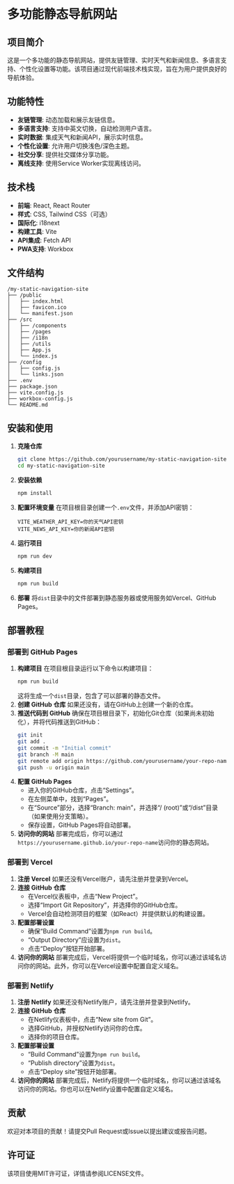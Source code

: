 # 多功能静态导航网站
## 项目简介
这是一个多功能的静态导航网站，提供友链管理、实时天气和新闻信息、多语言支持、个性化设置等功能。该项目通过现代前端技术栈实现，旨在为用户提供良好的导航体验。
## 功能特性
- **友链管理**: 动态加载和展示友链信息。
- **多语言支持**: 支持中英文切换，自动检测用户语言。
- **实时数据**: 集成天气和新闻API，展示实时信息。
- **个性化设置**: 允许用户切换浅色/深色主题。
- **社交分享**: 提供社交媒体分享功能。
- **离线支持**: 使用Service Worker实现离线访问。
## 技术栈
- **前端**: React, React Router
- **样式**: CSS, Tailwind CSS（可选）
- **国际化**: i18next
- **构建工具**: Vite
- **API集成**: Fetch API
- **PWA支持**: Workbox
## 文件结构
```
/my-static-navigation-site
├── /public
│   ├── index.html
│   ├── favicon.ico
│   └── manifest.json
├── /src
│   ├── /components
│   ├── /pages
│   ├── /i18n
│   ├── /utils
│   ├── App.js
│   └── index.js
├── /config
│   ├── config.js
│   └── links.json
├── .env
├── package.json
├── vite.config.js
├── workbox-config.js
└── README.md
```
## 安装和使用
1. **克隆仓库**
   ```bash
   git clone https://github.com/yourusername/my-static-navigation-site.git
   cd my-static-navigation-site
   ```
2. **安装依赖**
   ```bash
   npm install
   ```
3. **配置环境变量**
   在项目根目录创建一个`.env`文件，并添加API密钥：
   ```plaintext
   VITE_WEATHER_API_KEY=你的天气API密钥
   VITE_NEWS_API_KEY=你的新闻API密钥
   ```
4. **运行项目**
   ```bash
   npm run dev
   ```
5. **构建项目**
   ```bash
   npm run build
   ```
6. **部署**
   将`dist`目录中的文件部署到静态服务器或使用服务如Vercel、GitHub Pages。

## 部署教程
### 部署到 GitHub Pages
1. **构建项目**
   在项目根目录运行以下命令以构建项目：
   ```bash
   npm run build
   ```
   这将生成一个`dist`目录，包含了可以部署的静态文件。
2. **创建 GitHub 仓库**
   如果还没有，请在GitHub上创建一个新的仓库。
3. **推送代码到 GitHub**
   确保在项目根目录下，初始化Git仓库（如果尚未初始化），并将代码推送到GitHub：
   ```bash
   git init
   git add .
   git commit -m "Initial commit"
   git branch -M main
   git remote add origin https://github.com/yourusername/your-repo-name.git
   git push -u origin main
   ```
4. **配置 GitHub Pages**
   - 进入你的GitHub仓库，点击“Settings”。
   - 在左侧菜单中，找到“Pages”。
   - 在“Source”部分，选择“Branch: main”，并选择“/ (root)”或“/dist”目录（如果使用分支策略）。
   - 保存设置，GitHub Pages将自动部署。
5. **访问你的网站**
   部署完成后，你可以通过`https://yourusername.github.io/your-repo-name`访问你的静态网站。
### 部署到 Vercel
1. **注册 Vercel**
   如果还没有Vercel账户，请先注册并登录到Vercel。
2. **连接 GitHub 仓库**
   - 在Vercel仪表板中，点击“New Project”。
   - 选择“Import Git Repository”，并选择你的GitHub仓库。
   - Vercel会自动检测项目的框架（如React）并提供默认的构建设置。
3. **配置部署设置**
   - 确保“Build Command”设置为`npm run build`。
   - “Output Directory”应设置为`dist`。
   - 点击“Deploy”按钮开始部署。
4. **访问你的网站**
   部署完成后，Vercel将提供一个临时域名，你可以通过该域名访问你的网站。此外，你可以在Vercel设置中配置自定义域名。
### 部署到 Netlify
1. **注册 Netlify**
   如果还没有Netlify账户，请先注册并登录到Netlify。
2. **连接 GitHub 仓库**
   - 在Netlify仪表板中，点击“New site from Git”。
   - 选择GitHub，并授权Netlify访问你的仓库。
   - 选择你的项目仓库。
3. **配置部署设置**
   - “Build Command”设置为`npm run build`。
   - “Publish directory”设置为`dist`。
   - 点击“Deploy site”按钮开始部署。
4. **访问你的网站**
   部署完成后，Netlify将提供一个临时域名，你可以通过该域名访问你的网站。你也可以在Netlify设置中配置自定义域名。

## 贡献
欢迎对本项目的贡献！请提交Pull Request或Issue以提出建议或报告问题。

## 许可证
该项目使用MIT许可证，详情请参阅LICENSE文件。
